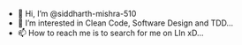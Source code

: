 - 👋 Hi, I’m @siddharth-mishra-510
- 👀 I’m interested in Clean Code, Software Design and TDD...
- 📫 How to reach me is to search for me on LIn xD...

<!---
siddharth-mishra-510/siddharth-mishra-510 is a ✨ special ✨ repository because its `README.md` (this file) appears on your GitHub profile.
You can click the Preview link to take a look at your changes.
--->
